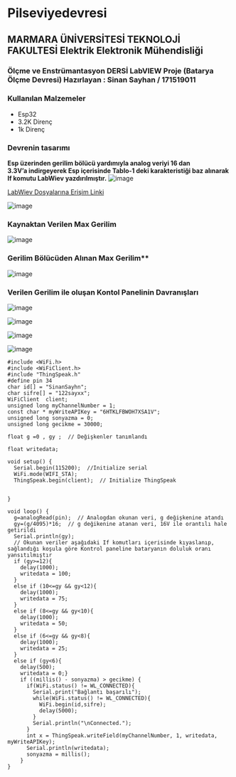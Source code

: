 # Pilseviyedevresi

## MARMARA ÜNİVERSİTESİ TEKNOLOJİ FAKULTESİ Elektrik Elektronik Mühendisliği 
### Ölçme ve Enstrümantasyon DERSİ LabVIEW Proje (Batarya Ölçme Devresi) Hazırlayan : Sinan Sayhan  / 171519011
### Kullanılan Malzemeler
- Esp32 
- 3.2K Direnç 
- 1k Direnç 

### Devrenin tasarımı
**Esp üzerinden gerilim bölücü yardımıyla analog veriyi 16 dan  
3.3V’a indirgeyerek Esp içerisinde Tablo-1 deki karakteristiği baz alınarak If komutu LabWiev yazdırılmıştır.**
![image](https://user-images.githubusercontent.com/97916376/172055588-94076e20-0832-4665-8fd5-340541d68ee4.png)


[LabWiev Dosyalarına Erişim Linki](https://drive.google.com/drive/folders/1sfm7uOUn1OdS-ZRUzJ6rGv0hdDpRFc0G?usp=sharing)



![image](https://user-images.githubusercontent.com/97916376/172052599-edad374c-dd13-4949-9469-8e60bd0f1e57.png)


### Kaynaktan Verilen Max Gerilim

![image](https://user-images.githubusercontent.com/97916376/172052976-a700a809-fea3-491b-8a50-a0ec030f47e5.png)
### Gerilim Bölücüden Alınan Max Gerilim**

![image](https://user-images.githubusercontent.com/97916376/172052996-86795c43-b0b6-4056-8a7b-a9bf7717f2e0.png)

### Verilen Gerilim ile oluşan Kontol Panelinin Davranışları

![image](https://user-images.githubusercontent.com/97916376/172053181-1fc2d980-88a4-433c-b684-3a54463e0d14.png)

![image](https://user-images.githubusercontent.com/97916376/172053241-c1b98343-2c85-41f5-b23c-0fc52b6740cd.png)

![image](https://user-images.githubusercontent.com/97916376/172053262-423d4c72-ec02-4b7d-afb4-8cf3057be824.png)

![image](https://user-images.githubusercontent.com/97916376/172053277-f3236227-793b-4d09-a5b8-eeb6e7265c94.png)



```
#include <WiFi.h>
#include <WiFiClient.h>
#include "ThingSpeak.h"
#define pin 34
char id[] = "SinanSayhn";
char sifre[] = "122sayxx";
WiFiClient  client;
unsigned long myChannelNumber = 1;
const char * myWriteAPIKey = "6HTKLFBWOH7XSA1V";
unsigned long sonyazma = 0;
unsigned long gecikme = 30000;

float g =0 , gy ;  // Değişkenler tanımlandı

float writedata;

void setup() {
  Serial.begin(115200);  //Initialize serial
  WiFi.mode(WIFI_STA);   
  ThingSpeak.begin(client);  // Initialize ThingSpeak
 

}

void loop() {
  g=analogRead(pin);  // Analogdan okunan veri, g değişkenine atandı
  gy=(g/4095)*16;  // g değikenine atanan veri, 16V ile orantılı hale getirildi
  Serial.println(gy);
  // Okunan veriler aşağıdaki If komutları içerisinde kıyaslanıp, sağlandığı koşula göre Kontrol paneline bataryanın doluluk oranı yansıtılmıştır
  if (gy>=12){ 
    delay(1000);
    writedata = 100;
  }
  else if (10<=gy && gy<12){
    delay(1000);
    writedata = 75;
  }
  else if (8<=gy && gy<10){
    delay(1000);
    writedata = 50;
  }
  else if (6<=gy && gy<8){
    delay(1000);
    writedata = 25;
  }
  else if (gy<6){
    delay(500);
    writedata = 0;}
    if ((millis() - sonyazma) > gecikme) {
      if(WiFi.status() != WL_CONNECTED){
        Serial.print("Bağlantı başarılı");
        while(WiFi.status() != WL_CONNECTED){
          WiFi.begin(id,sifre); 
          delay(5000);     
        } 
        Serial.println("\nConnected.");
      }
      int x = ThingSpeak.writeField(myChannelNumber, 1, writedata, myWriteAPIKey);
      Serial.println(writedata);
      sonyazma = millis();
    }
}
```



